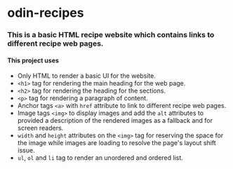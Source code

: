 # odin-recipes

### This is a basic HTML recipe website which contains links to different recipe web pages.

#### This project uses
- Only HTML to render a basic UI for the website.
- `<h1>` tag for rendering the main heading for the web page.
- `<h2>` tag for rendering the heading for the sections.
- `<p>` tag for rendering a paragraph of content.
- Anchor tags `<a>` with `href` attribute to link to different recipe web pages.
- Image tags `<img>` to display images and add the `alt` attributes to provided a description of the rendered images as a fallback and for screen readers.
- `width` and `height` attributes on the `<img>` tag for reserving the space for the image while images are loading to resolve the page's layout shift issue.
- `ul`, `ol` and `li` tag to render an unordered and ordered list.